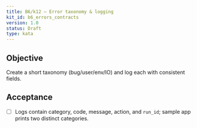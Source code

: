 ```yaml
---
title: B6/k12 — Error taxonomy & logging
kit_id: b6_errors_contracts
version: 1.0
status: Draft
type: kata
---
```

## Objective
Create a short taxonomy (bug/user/env/IO) and log each with consistent fields.
## Acceptance
- [ ] Logs contain category, code, message, action, and `run_id`; sample app prints two distinct categories.

